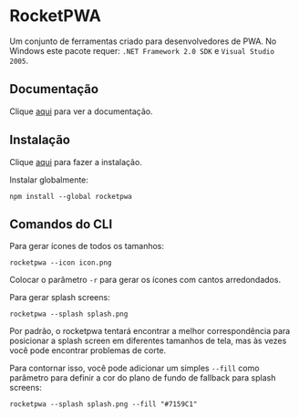 # RocketPWA

Um conjunto de ferramentas criado para desenvolvedores de PWA. No Windows este pacote requer: `.NET Framework 2.0 SDK` e `Visual Studio 2005`.

## Documentação

Clique [aqui](https://github.com/rocketseat/rocketpwa) para ver a documentação.

## Instalação

Clique [aqui](https://www.npmjs.com/package/rocketpwa) para fazer a instalação.

Instalar globalmente:

```
npm install --global rocketpwa
```

## Comandos do CLI

Para gerar ícones de todos os tamanhos:

```
rocketpwa --icon icon.png
```

Colocar o parâmetro `-r` para gerar os ícones com cantos arredondados.  

Para gerar splash screens:

```
rocketpwa --splash splash.png
```

Por padrão, o rocketpwa tentará encontrar a melhor correspondência para posicionar a splash screen em diferentes tamanhos de tela, mas às vezes você pode encontrar problemas de corte.  

Para contornar isso, você pode adicionar um simples `--fill` como parâmetro para definir a cor do plano de fundo de fallback para splash screens:

```
rocketpwa --splash splash.png --fill "#7159C1"
```